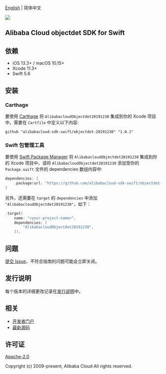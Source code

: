 [English](README.md) | 简体中文

![](https://aliyunsdk-pages.alicdn.com/icons/AlibabaCloud.svg)

## Alibaba Cloud objectdet SDK for Swift

## 依赖

- iOS 13.3+ / macOS 10.15+
- Xcode 11.3+
- Swift 5.6

## 安装

### Carthage

要使用 [Carthage](https://github.com/Carthage/Carthage) 将 `AlibabacloudObjectdet20191230` 集成到你的 Xcode 项目中，需要在 `Cartfile` 中定义以下内容:

```ogdl
github "alibabacloud-sdk-swift/objectdet-20191230" "1.0.1"
```

### Swift 包管理工具

要使用 [Swift Package Manager](https://swift.org/package-manager/) 将 `AlibabacloudObjectdet20191230` 集成到你的 Xcode 项目中，请将 `AlibabacloudObjectdet20191230` 添加至你的 `Package.swift` 文件的 dependencies 数组内容中:

```swift
dependencies: [
    .package(url: "https://github.com/alibabacloud-sdk-swift/objectdet-20191230.git", from: "1.0.1")
]
```

另外，还需要在 `target` 的 `dependencies` 中添加 `"AlibabacloudObjectdet20191230"`，如下：

```swift
.target(
    name: "<your-project-name>",
    dependencies: [
        "AlibabacloudObjectdet20191230",
    ]),
```

## 问题

[提交 Issue](https://github.com/alibabacloud-sdk-swift/objectdet-20191230/issues/new)，不符合指南的问题可能会立即关闭。

## 发行说明

每个版本的详细更改记录在[发行说明](./ChangeLog.txt)中。

## 相关

* [开发者门户](https://next.api.aliyun.com/home)
* [最新源码](https://github.com/alibabacloud-sdk-swift/objectdet-20191230)

## 许可证

[Apache-2.0](http://www.apache.org/licenses/LICENSE-2.0)

Copyright (c) 2009-present, Alibaba Cloud All rights reserved.
